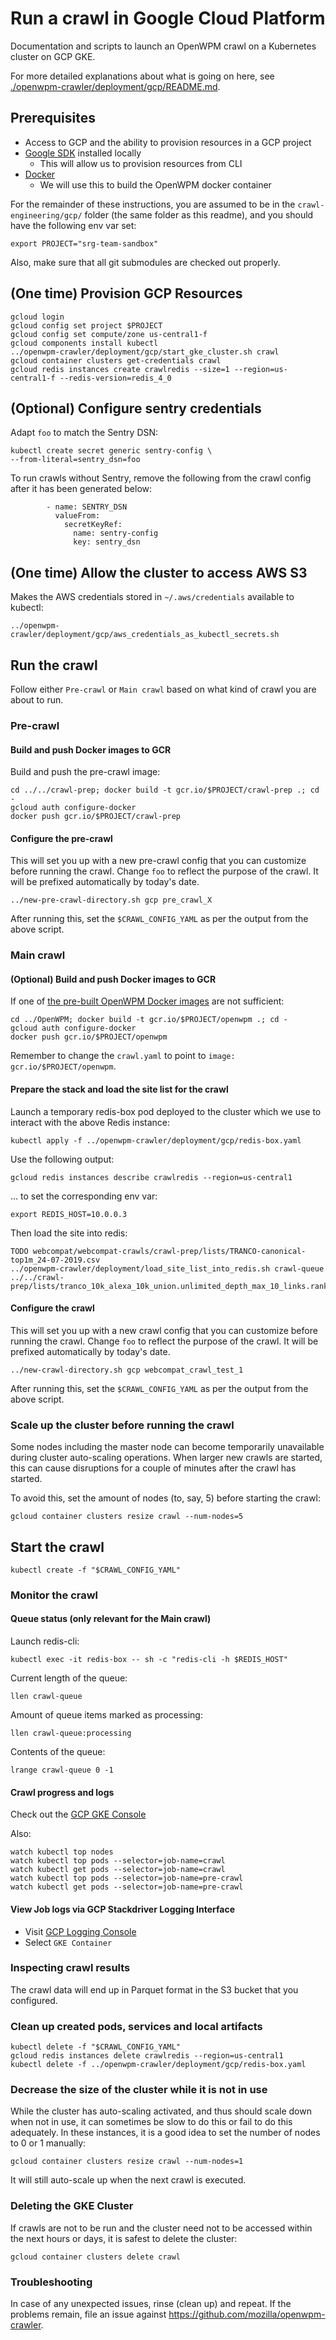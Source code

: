 # Run a crawl in Google Cloud Platform

Documentation and scripts to launch an OpenWPM crawl on a Kubernetes cluster on GCP GKE.

For more detailed explanations about what is going on here, see [./openwpm-crawler/deployment/gcp/README.md](./openwpm-crawler/deployment/gcp/README.md).

## Prerequisites

- Access to GCP and the ability to provision resources in a GCP project
- [Google SDK](https://cloud.google.com/sdk/) installed locally
    - This will allow us to provision resources from CLI
- [Docker](https://hub.docker.com/search/?type=edition&offering=community)
    - We will use this to build the OpenWPM docker container

For the remainder of these instructions, you are assumed to be in the `crawl-engineering/gcp/` folder (the same folder as this readme), and you should have the following env var set:

```
export PROJECT="srg-team-sandbox"
```

Also, make sure that all git submodules are checked out properly.

## (One time) Provision GCP Resources

```
gcloud login
gcloud config set project $PROJECT
gcloud config set compute/zone us-central1-f
gcloud components install kubectl
../openwpm-crawler/deployment/gcp/start_gke_cluster.sh crawl
gcloud container clusters get-credentials crawl
gcloud redis instances create crawlredis --size=1 --region=us-central1-f --redis-version=redis_4_0
```

## (Optional) Configure sentry credentials

Adapt `foo` to match the Sentry DSN:
```
kubectl create secret generic sentry-config \
--from-literal=sentry_dsn=foo
```

To run crawls without Sentry, remove the following from the crawl config after it has been generated below:
```
        - name: SENTRY_DSN
          valueFrom:
            secretKeyRef:
              name: sentry-config
              key: sentry_dsn
```

## (One time) Allow the cluster to access AWS S3

Makes the AWS credentials stored in `~/.aws/credentials` available to kubectl:
```
../openwpm-crawler/deployment/gcp/aws_credentials_as_kubectl_secrets.sh
```

## Run the crawl

Follow either `Pre-crawl` or `Main crawl` based on what kind of crawl you are about to run.

### Pre-crawl

#### Build and push Docker images to GCR

Build and push the pre-crawl image:
```
cd ../../crawl-prep; docker build -t gcr.io/$PROJECT/crawl-prep .; cd -
gcloud auth configure-docker
docker push gcr.io/$PROJECT/crawl-prep
```

#### Configure the pre-crawl

This will set you up with a new pre-crawl config that you can customize before running the crawl. Change `foo` to reflect the purpose of the crawl. It will be prefixed automatically by today's date.
```
../new-pre-crawl-directory.sh gcp pre_crawl_X
```
After running this, set the `$CRAWL_CONFIG_YAML` as per the output from the above script.

### Main crawl

#### (Optional) Build and push Docker images to GCR

If one of [the pre-built OpenWPM Docker images](https://hub.docker.com/r/openwpm/openwpm/tags) are not sufficient:
```
cd ../OpenWPM; docker build -t gcr.io/$PROJECT/openwpm .; cd -
gcloud auth configure-docker
docker push gcr.io/$PROJECT/openwpm
```
Remember to change the `crawl.yaml` to point to `image: gcr.io/$PROJECT/openwpm`.

#### Prepare the stack and load the site list for the crawl

Launch a temporary redis-box pod deployed to the cluster which we use to interact with the above Redis instance:
```
kubectl apply -f ../openwpm-crawler/deployment/gcp/redis-box.yaml
```

Use the following output:
```
gcloud redis instances describe crawlredis --region=us-central1
```
... to set the corresponding env var:

```
export REDIS_HOST=10.0.0.3
```

Then load the site into redis:
```
TODO webcompat/webcompat-crawls/crawl-prep/lists/TRANCO-canonical-top1m_24-07-2019.csv
../openwpm-crawler/deployment/load_site_list_into_redis.sh crawl-queue ../../crawl-prep/lists/tranco_10k_alexa_10k_union.unlimited_depth_max_10_links.ranked.csv
```

#### Configure the crawl

This will set you up with a new crawl config that you can customize before running the crawl. Change `foo` to reflect the purpose of the crawl. It will be prefixed automatically by today's date.
```
../new-crawl-directory.sh gcp webcompat_crawl_test_1
```
After running this, set the `$CRAWL_CONFIG_YAML` as per the output from the above script.

### Scale up the cluster before running the crawl

Some nodes including the master node can become temporarily unavailable  during cluster auto-scaling operations. When larger new crawls are started, this can cause disruptions for a couple of minutes after the crawl has started.

To avoid this, set the amount of nodes (to, say, 5) before starting the crawl:

```
gcloud container clusters resize crawl --num-nodes=5
```

## Start the crawl

```
kubectl create -f "$CRAWL_CONFIG_YAML"
```

### Monitor the crawl

#### Queue status (only relevant for the Main crawl)

Launch redis-cli:
```
kubectl exec -it redis-box -- sh -c "redis-cli -h $REDIS_HOST"
```

Current length of the queue:
```
llen crawl-queue
```

Amount of queue items marked as processing:
```
llen crawl-queue:processing 
```

Contents of the queue:
```
lrange crawl-queue 0 -1
```

#### Crawl progress and logs

Check out the [GCP GKE Console](https://console.cloud.google.com/kubernetes/workload)

Also:
```
watch kubectl top nodes
watch kubectl top pods --selector=job-name=crawl
watch kubectl get pods --selector=job-name=crawl
watch kubectl top pods --selector=job-name=pre-crawl
watch kubectl get pods --selector=job-name=pre-crawl
```

#### View Job logs via GCP Stackdriver Logging Interface

- Visit [GCP Logging Console](https://console.cloud.google.com/logs/viewer)
- Select `GKE Container`

### Inspecting crawl results

The crawl data will end up in Parquet format in the S3 bucket that you configured.

### Clean up created pods, services and local artifacts

```
kubectl delete -f "$CRAWL_CONFIG_YAML"
gcloud redis instances delete crawlredis --region=us-central1
kubectl delete -f ../openwpm-crawler/deployment/gcp/redis-box.yaml
```

### Decrease the size of the cluster while it is not in use

While the cluster has auto-scaling activated, and thus should scale down when not in use, it can sometimes be slow to do this or fail to do this adequately. In these instances, it is a good idea to set the number of nodes to 0 or 1 manually:

```
gcloud container clusters resize crawl --num-nodes=1
```

It will still auto-scale up when the next crawl is executed.

### Deleting the GKE Cluster

If crawls are not to be run and the cluster need not to be accessed within the next hours or days, it is safest to delete the cluster:
```
gcloud container clusters delete crawl
```

### Troubleshooting

In case of any unexpected issues, rinse (clean up) and repeat. If the problems remain, file an issue against https://github.com/mozilla/openwpm-crawler.
